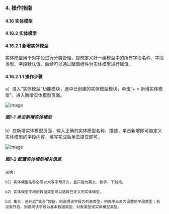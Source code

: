 ### 4. 操作指南

#### 4.16 实体模型

#### 4.16.2 实体模型

#### 4.16.2.1 新增实体模型

实体模型用于对字段进行分类管理，提前定义好一组模型中的所有字段名称、字段类型、字段默认值，后续可以通过赋值组件为实体模型进行赋值。

#### 4.16.2.1.1 操作步骤

a）进入“实体模型”功能模块，选中已创建的实体模型模块，单击“+ > 新增实体模型”，进入新增实体模型页面。

![image](https://user-images.githubusercontent.com/79617492/198981205-f06609b6-26d0-4c80-8155-493fbd9ba1d7.png)

##### 图1-1 单击新增实体模型

b）在新增实体模型页面，输入正确的实体模型名称、描述，单击新增即可自定义实体模型的字段内容，填写完成后单击提交即可。

![image](https://user-images.githubusercontent.com/79617492/198981229-aa5bd59a-ddc2-4317-a30c-bb6790b4bb6f.png)

##### 图1-2 配置实体模型相关信息

```
说明：

b1）实体模型名称必须以大写字母开头，且只能为英文、数字、下划线。

b2）实体模型字段的数据类型可以选择已定义的实体模型。

b3）集合：若开启“集合”按钮，则说明该字段为列表类型，列表中元素为设置的字段类型；若没有开启，则说明该字段为基本数据类型、对象类型或实体模型类型。
```
